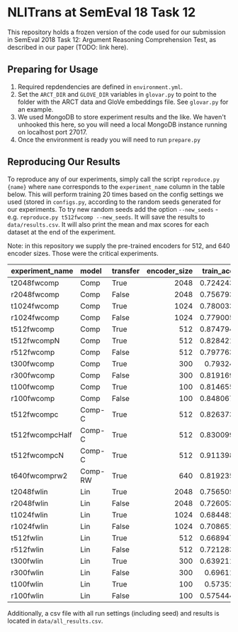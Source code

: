 # NLITrans at SemEval 18 Task 12

This repository holds a frozen version of the code used for our
submission in SemEval 2018 Task 12: Argument Reasoning Comprehension
Test, as described in our paper (TODO: link here).

## Preparing for Usage

1. Required repdendencies are defined in `environment.yml`.
2. Set the `ARCT_DIR` and `GLOVE_DIR` variables in `glovar.py` to point
   to the folder with the ARCT data and GloVe embeddings file.
   See `glovar.py` for an example.
3. We used MongoDB to store experiment results and the like.
   We haven't unhooked this here, so you will need a local MongoDB
   instance running on localhost port 27017.
4. Once the environment is ready you will need to run `prepare.py`

## Reproducing Our Results

To reproduce any of our experiments, simply call the script
`reproduce.py {name}` where `name` corresponds to the `experiment_name`
column in the table below. This will perform training 20 times based on
the config settings we used (stored in `configs.py`, according to the
random seeds generated for our experiments. To try new random seeds add
the option `--new_seeds` - e.g. `reproduce.py t512fwcomp --new_seeds`.
It will save the results to `data/results.csv`. It will also print the
mean and max scores for each dataset at the end of the experiment.

Note: in this repository we supply the pre-trained encoders for 512,
and 640 encoder sizes. Those were the critical experiments.

| experiment_name   | model   | transfer   |   encoder_size |   train_acc |   tune_acc |   test_acc |
|:------------------|:--------|:-----------|---------------:|------------:|-----------:|-----------:|
| t2048fwcomp       | Comp    | True       |           2048 |    0.724243 |   0.672552 |   0.560923 |
| r2048fwcomp       | Comp    | False      |           2048 |    0.756793 |   0.668958 |   0.578153 |
| t1024fwcomp       | Comp    | True       |           1024 |    0.780033 |   0.673906 |   0.574887 |
| r1024fwcomp       | Comp    | False      |           1024 |    0.779005 |   0.673021 |   0.575788 |
| t512fwcomp        | Comp    | True       |            512 |    0.874794 |   0.680104 |   0.613063 |
| t512fwcompN       | Comp    | True       |            512 |    0.828421 |   0.680469 |   0.613063 |
| r512fwcomp        | Comp    | False      |            512 |    0.797763 |   0.675729 |   0.569482 |
| t300fwcomp        | Comp    | True       |            300 |    0.79324  |   0.669323 |   0.562275 |
| r300fwcomp        | Comp    | False      |            300 |    0.819169 |   0.670521 |   0.576014 |
| t100fwcomp        | Comp    | True       |            100 |    0.814655 |   0.672969 |   0.578829 |
| r100fwcomp        | Comp    | False      |            100 |    0.848067 |   0.679479 |   0.588851 |
| t512fwcompc       | Comp-C  | True       |            512 |    0.826373 |   0.67026  |   0.57545  |
| t512fwcompcHalf   | Comp-C  | True       |            512 |    0.830099 |   0.63375  |   0.57545  |
| t512fwcompcN      | Comp-C  | True       |            512 |    0.911398 |   0.654479 |   0.57545  |
| t640fwcomprw2     | Comp-RW | True       |            640 |    0.819235 |   0.678385 |   0.580405 |
| t2048fwlin        | Lin     | True       |           2048 |    0.756505 |   0.654063 |   0.538176 |
| r2048fwlin        | Lin     | False      |           2048 |    0.726053 |   0.632708 |   0.527815 |
| t1024fwlin        | Lin     | True       |           1024 |    0.684482 |   0.658854 |   0.523423 |
| r1024fwlin        | Lin     | False      |           1024 |    0.708651 |   0.658958 |   0.538288 |
| t512fwlin         | Lin     | True       |            512 |    0.668947 |   0.603594 |   0.509685 |
| r512fwlin         | Lin     | False      |            512 |    0.721283 |   0.604844 |   0.526577 |
| t300fwlin         | Lin     | True       |            300 |    0.639211 |   0.576406 |   0.504505 |
| r300fwlin         | Lin     | False      |            300 |    0.69611  |   0.578542 |   0.519595 |
| t100fwlin         | Lin     | True       |            100 |    0.57352  |   0.541458 |   0.514302 |
| r100fwlin         | Lin     | False      |            100 |    0.575444 |   0.536094 |   0.512387 |


Additionally, a csv file with all run settings (including seed) and results
is located in `data/all_results.csv`.

